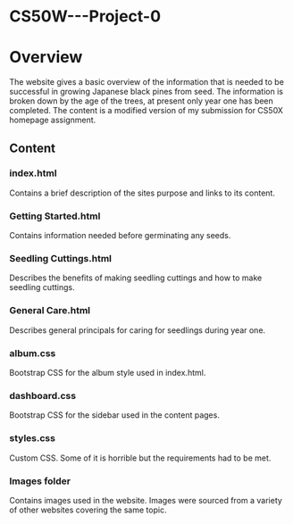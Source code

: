 # CS50W---Project-0
# Overview
The website gives a basic overview of the information that is needed to be successful in growing Japanese black pines from seed. The information is broken down by the age of the trees, at present only year one has been completed. The content is a modified version of my submission for CS50X homepage assignment. 

## Content
### index.html
Contains a brief description of the sites purpose and links to its content.

### Getting Started.html
Contains information needed before germinating any seeds.

### Seedling Cuttings.html
Describes the benefits of making seedling cuttings and how to make seedling cuttings.

### General Care.html
Describes general principals for caring for seedlings during year one.

### album.css
Bootstrap CSS for the album style used in index.html.

### dashboard.css
Bootstrap CSS for the sidebar used in the content pages.

### styles.css
Custom CSS. Some of it is horrible but the requirements had to be met.

### Images folder
Contains images used in the website. Images were sourced from a variety of other websites covering the same topic.
